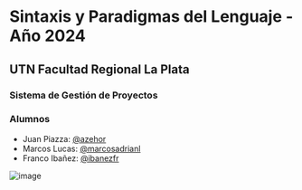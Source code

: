 # Sintaxis y Paradigmas del Lenguaje - Año 2024
## UTN Facultad Regional La Plata

### Sistema de Gestión de Proyectos

### Alumnos

- Juan Piazza: [@azehor](https://github.com/azehor)
- Marcos Lucas: [@marcosadrianl](https://github.com/marcosadrianl)
- Franco Ibañez: [@ibanezfr](https://gihub.com/ibanezfr)

![image](https://github.com/ibanezfr/sistemaGestionDeProyectos/assets/98627998/d7a0528b-42b9-4d3a-98e2-bab636404437)
